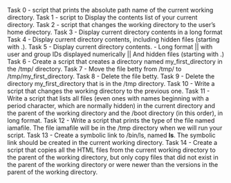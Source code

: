 Task 0 - script that prints the absolute path name of the current working directory.
Task 1 - script to Display the contents list of your current directory.
Task 2 - script that changes the working directory to the user’s home directory.
Task 3 - Display current directory contents in a long format
Task 4 - Display current directory contents, including hidden files (starting with .).
Task 5 - Display current directory contents. - Long format || with user and group IDs displayed numerically || And hidden files (starting with .)
Task 6 - Create a script that creates a directory named my_first_directory in the /tmp/ directory.
Task 7 - Move the file betty from /tmp/ to /tmp/my_first_directory.
Task 8 - Delete the file betty.
Task 9 - Delete the directory my_first_directory that is in the /tmp directory.
Task 10 - Write a script that changes the working directory to the previous one.
Task 11 - Write a script that lists all files (even ones with names beginning with a period character, which are normally hidden) in the current directory and the parent of the working directory and the /boot directory (in this order), in long format.
Task 12 - Write a script that prints the type of the file named iamafile. The file iamafile will be in the /tmp directory when we will run your script.
Task 13 - Create a symbolic link to /bin/ls, named __ls__. The symbolic link should be created in the current working directory.
Task 14 - Create a script that copies all the HTML files from the current working directory to the parent of the working directory, but only copy files that did not exist in the parent of the working directory or were newer than the versions in the parent of the working directory.
